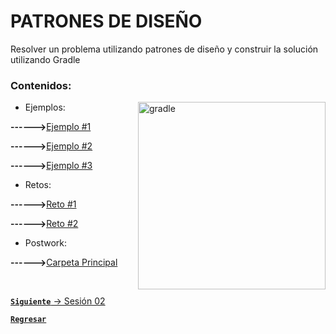 # PATRONES DE DISEÑO

Resolver un problema utilizando patrones de diseño y construir la solución utilizando Gradle

### Contenidos:

<img align="right" src="https://hdeleon.net/wp-content/uploads/2018/10/patrones-dise%C3%B1o-c.fw_-1024x576.png" alt="gradle" width="300"/>

<ul>
    <li>
    Ejemplos:
    </li>
</ul>

<strong>------></strong>[Ejemplo #1](./ejemplos/ejemplo1/build.gradle)

<strong>------></strong>[Ejemplo #2](./ejemplos/ejemplo1/build.gradle)

<strong>------></strong>[Ejemplo #3](./ejemplos/ejemplo1/build.gradle)
<ul>
    <li>
    Retos:
    </li>
</ul>

<strong>------></strong>[Reto #1](./retos/reto1/src)

<strong>------></strong>[Reto #2](./retos/reto2/src)
  <ul>
    <li>
    Postwork:
    </li>
</ul>  

<strong>------></strong>[Carpeta Principal](./postwork)


<br>

[**`Siguiente`** -> Sesión 02](../Sesion2/Postwork)

[**`Regresar`**](./)
